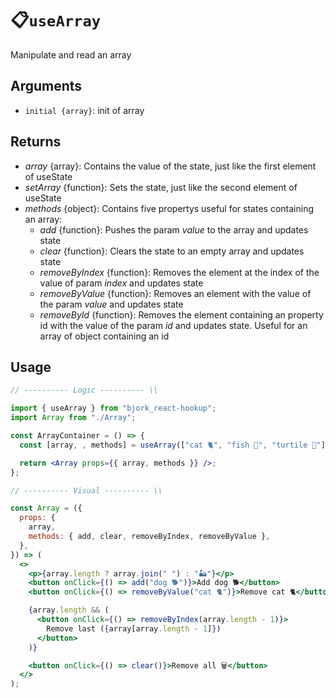 # 📋`useArray`

Manipulate and read an array

## Arguments

- `initial {array}`: init of array

## Returns

- _array_ {array}: Contains the value of the state, just like the first element of useState
- _setArray_ {function}: Sets the state, just like the second element of useState
- _methods_ {object}: Contains five propertys useful for states containing an array:
  - _add_ {function}: Pushes the param _value_ to the array and updates state
  - _clear_ {function}: Clears the state to an empty array and updates state
  - _removeByIndex_ {function}: Removes the element at the index of the value of param _index_ and updates state
  - _removeByValue_ {function}: Removes an element with the value of the param _value_ and updates state
  - _removeById_ {function}: Removes the element containing an property id with the value of the param _id_ and updates state. Useful for an array of object containing an id

## Usage

```jsx
// ---------- Logic ---------- \\

import { useArray } from "bjork_react-hookup";
import Array from "./Array";

const ArrayContainer = () => {
  const [array, , methods] = useArray(["cat 🐈", "fish 🐠", "turtile 🐢"]);

  return <Array props={{ array, methods }} />;
};

// ---------- Visual ---------- \\

const Array = ({
  props: {
    array,
    methods: { add, clear, removeByIndex, removeByValue },
  },
}) => (
  <>
    <p>{array.length ? array.join(" ") : "🏜"}</p>
    <button onClick={() => add("dog 🐕")}>Add dog 🐕</button>
    <button onClick={() => removeByValue("cat 🐈")}>Remove cat 🐈</button>

    {array.length && (
      <button onClick={() => removeByIndex(array.length - 1)}>
        Remove last ({array[array.length - 1]})
      </button>
    )}

    <button onClick={() => clear()}>Remove all 🗑</button>
  </>
);
```
